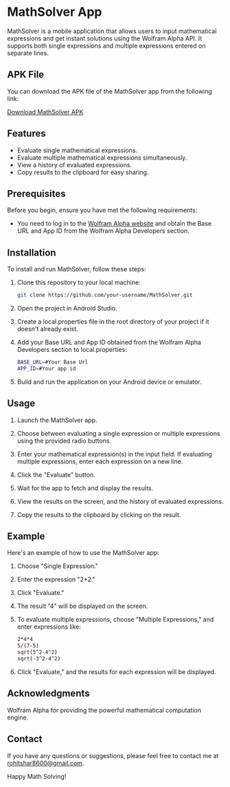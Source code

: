 # MathSolver App

<!-- ![MathSolver App by Wolfram Alpha](https://products.wolframalpha.com/_next/static/images/cloud-icon_2GWj-tLX.png) -->

MathSolver is a mobile application that allows users to input mathematical expressions and get instant solutions using the Wolfram Alpha API. It supports both single expressions and multiple expressions entered on separate lines.

## APK File

You can download the APK file of the MathSolver app from the following link:

[Download MathSolver APK](https://github.com/acuon/MathSolver/blob/main/apk/app-debug.apk)


## Features

- Evaluate single mathematical expressions.
- Evaluate multiple mathematical expressions simultaneously.
- View a history of evaluated expressions.
- Copy results to the clipboard for easy sharing.

## Prerequisites

Before you begin, ensure you have met the following requirements:

- You need to log in to the [Wolfram Alpha website](https://www.wolframalpha.com/) and obtain the Base URL and App ID from the Wolfram Alpha Developers section.

## Installation

To install and run MathSolver, follow these steps:

1. Clone this repository to your local machine:

   ```bash
   git clone https://github.com/your-username/MathSolver.git

2. Open the project in Android Studio.

3. Create a local.properties file in the root directory of your project if it doesn't already exist.

4. Add your Base URL and App ID obtained from the Wolfram Alpha Developers section to local.properties:
    ```bash
    BASE_URL=#Your Base Url
    APP_ID=#Your app id

5. Build and run the application on your Android device or emulator.


## Usage
1. Launch the MathSolver app.

2. Choose between evaluating a single expression or multiple expressions using the provided radio buttons.

3. Enter your mathematical expression(s) in the input field. If evaluating multiple expressions, enter each expression on a new line.

4. Click the "Evaluate" button.

5. Wait for the app to fetch and display the results.

6. View the results on the screen, and the history of evaluated expressions.

7. Copy the results to the clipboard by clicking on the result.

## Example
Here's an example of how to use the MathSolver app:

1. Choose "Single Expression."

2. Enter the expression "2+2."

3. Click "Evaluate."

4. The result "4" will be displayed on the screen.

5. To evaluate multiple expressions, choose "Multiple Expressions," and enter expressions like:
    ```bash
    2*4*4
    5/(7-5)
    sqrt(5^2-4^2)
    sqrt(-3^2-4^2)

6. Click "Evaluate," and the results for each expression will be displayed.

## Acknowledgments

Wolfram Alpha for providing the powerful mathematical computation engine.

## Contact
If you have any questions or suggestions, please feel free to contact me at rohitshar8600@gmail.com.

Happy Math Solving!



